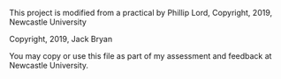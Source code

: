 This project is modified from a practical by Phillip Lord, Copyright, 2019, Newcastle University

Copyright, 2019, Jack Bryan

You may copy or use this file as part of my assessment and feedback at
Newcastle University.
